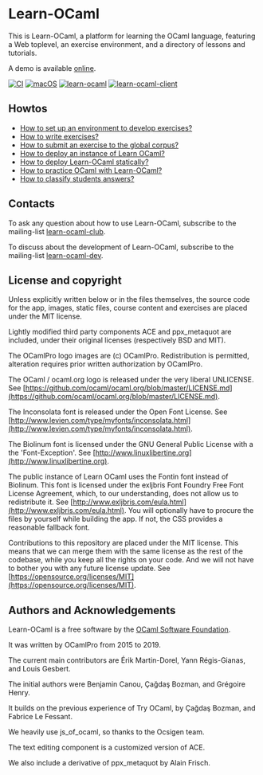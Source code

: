 Learn-OCaml
===========

This is Learn-OCaml, a platform for learning the OCaml language,
featuring a Web toplevel, an exercise environment, and a directory of
lessons and tutorials.

A demo is available [online](https://ocaml-sf.org/learn-ocaml-public/).

[![CI](https://github.com/ocaml-sf/learn-ocaml/workflows/CI/badge.svg?branch=master)](https://github.com/ocaml-sf/learn-ocaml/actions?query=workflow%3ACI)
[![macOS](https://github.com/ocaml-sf/learn-ocaml/workflows/macOS/badge.svg?branch=master)](https://github.com/ocaml-sf/learn-ocaml/actions?query=workflow%3AmacOS)
[![learn-ocaml](https://img.shields.io/badge/docker-ocamlsf%2Flearn--ocaml-blue.svg)](https://hub.docker.com/r/ocamlsf/learn-ocaml "Docker image of learn-ocaml")
[![learn-ocaml-client](https://img.shields.io/badge/docker-ocamlsf%2Flearn--ocaml--client-blue.svg)](https://hub.docker.com/r/ocamlsf/learn-ocaml-client "Docker image of learn-ocaml-client")

Howtos
------

* [How to set up an environment to develop exercises?](./howto-setup-exercise-development-environment.md)
* [How to write exercises?](./howto-write-exercises.md)
* [How to submit an exercise to the global corpus?](./howto-submit-an-exercise.md)
* [How to deploy an instance of Learn OCaml?](./howto-deploy-a-learn-ocaml-instance.md)
* [How to deploy Learn-OCaml statically?](./howto-deploy-learn-ocaml-statically.md)
* [How to practice OCaml with Learn-OCaml?](./howto-practice-ocaml.md)
* [How to classify students answers?](./howto-classify-students-answers.md)

Contacts
--------

To ask any question about how to use Learn-OCaml, subscribe to
the mailing-list [learn-ocaml-club](https://sympa.inria.fr/sympa/subscribe/learn-ocaml-club).

To discuss about the development of Learn-OCaml, subscribe to
the mailing-list [learn-ocaml-dev](https://sympa.inria.fr/sympa/subscribe/learn-ocaml-dev).

License and copyright
---------------------

Unless explicitly written below or in the files themselves, the source
code for the app, images, static files, course content and exercises
are placed under the MIT license.

Lightly modified third party components ACE and ppx_metaquot are
included, under their original licenses (respectively BSD and MIT).

The OCamlPro logo images are (c) OCamlPro. Redistribution is
permitted, alteration requires prior written authorization by
OCamlPro.

The OCaml / ocaml.org logo is released under the very liberal UNLICENSE.
See [https://github.com/ocaml/ocaml.org/blob/master/LICENSE.md](https://github.com/ocaml/ocaml.org/blob/master/LICENSE.md).

The Inconsolata font is released under the Open Font License.
See [http://www.levien.com/type/myfonts/inconsolata.html](http://www.levien.com/type/myfonts/inconsolata.html).

The Biolinum font is licensed under the GNU General Public License with
a the 'Font-Exception'.
See [http://www.linuxlibertine.org](http://www.linuxlibertine.org).

The public instance of Learn OCaml uses the Fontin font instead of
Biolinum. This font is licensed under the exljbris Font Foundry Free
Font License Agreement, which, to our understanding, does not allow us
to redistribute it. See [http://www.exljbris.com/eula.html](http://www.exljbris.com/eula.html). You will
optionally have to procure the files by yourself while building the
app. If not, the CSS provides a reasonable fallback font.

Contributions to this repository are placed under the MIT
license. This means that we can merge them with the same license as
the rest of the codebase, while you keep all the rights on your code.
And we will not have to bother you with any future license update.
See [https://opensource.org/licenses/MIT](https://opensource.org/licenses/MIT).

Authors and Acknowledgements
----------------------------

Learn-OCaml is a free software by the [OCaml Software Foundation](https://ocaml-sf.org).

It was written by OCamlPro from 2015 to 2019.

The current main contributors are Érik Martin-Dorel, Yann Régis-Gianas, and Louis Gesbert.

The initial authors were Benjamin Canou, Çağdaş Bozman, and Grégoire Henry.

It builds on the previous experience of Try OCaml, by Çağdaş Bozman, and Fabrice Le Fessant.

We heavily use js_of_ocaml, so thanks to the Ocsigen team.

The text editing component is a customized version of ACE.

We also include a derivative of ppx_metaquot by Alain Frisch.
